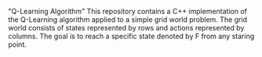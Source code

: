 "Q-Learning Algorithm" 
This repository contains a C++ implementation of the Q-Learning algorithm applied to a simple grid world problem. The grid world consists of states represented by rows and actions represented by columns. The goal is to reach a specific state denoted by F from any staring point.


